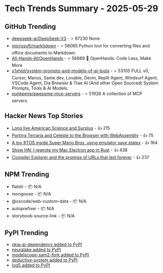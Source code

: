 # Tech Trends Summary - 2025-05-29

## GitHub Trending
- [deepseek-ai/DeepSeek-V3](https://github.com/deepseek-ai/DeepSeek-V3) - ⭐ 97230
  None
- [microsoft/markitdown](https://github.com/microsoft/markitdown) - ⭐ 58065
  Python tool for converting files and office documents to Markdown.
- [All-Hands-AI/OpenHands](https://github.com/All-Hands-AI/OpenHands) - ⭐ 56689
  🙌 OpenHands: Code Less, Make More
- [x1xhlol/system-prompts-and-models-of-ai-tools](https://github.com/x1xhlol/system-prompts-and-models-of-ai-tools) - ⭐ 53105
  FULL v0, Cursor, Manus, Same.dev, Lovable, Devin, Replit Agent, Windsurf Agent, VSCode Agent, Dia Browser & Trae AI (And other Open Sourced) System Prompts, Tools & AI Models.
- [punkpeye/awesome-mcp-servers](https://github.com/punkpeye/awesome-mcp-servers) - ⭐ 51926
  A collection of MCP servers.

## Hacker News Top Stories
- [Long live American Science and Surplus](https://milwaukeerecord.com/city-life/long-live-american-science-surplus-which-needs-your-help/) - 👍 215
- [Porting Terraria and Celeste to the Browser with WebAssembly](https://velzie.rip/blog/celeste-wasm) - 👍 75
- [A toy RTOS inside Super Mario Bros. using emulator save states](https://prettygoodblog.com/p/what-threads-are-part-2) - 👍 164
- [Show HN: I rewrote my Mac Electron app in Rust](https://desktopdocs.com/?v=2025) - 👍 438
- [Compiler Explorer and the promise of URLs that last forever](https://xania.org/202505/compiler-explorer-urls-forever) - 👍 237

## NPM Trending
- flatstr - 📦 N/A
- mongoose - 📦 N/A
- @vscode/web-custom-data - 📦 N/A
- autoprefixer - 📦 N/A
- storybook-source-link - 📦 N/A

## PyPI Trending
- [nkia-ai-dependency added to PyPI](https://pypi.org/project/nkia-ai-dependency/)
- [neuralake added to PyPI](https://pypi.org/project/neuralake/)
- [modelscope-sam2-fork added to PyPI](https://pypi.org/project/modelscope-sam2-fork/)
- [deductive-system added to PyPI](https://pypi.org/project/deductive-system/)
- [log5 added to PyPI](https://pypi.org/project/log5/)

